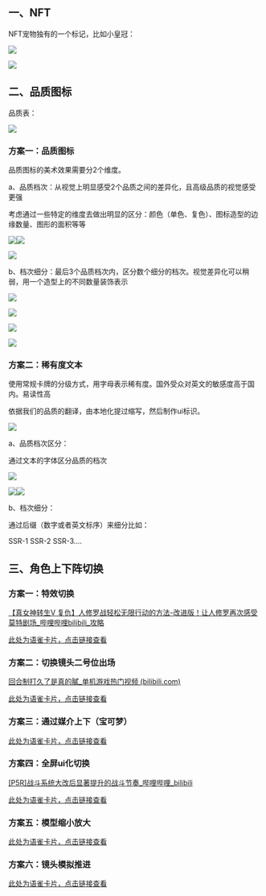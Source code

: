 

## 一、NFT
NFT宠物独有的一个标记，比如小皇冠：

![](https://cdn.nlark.com/yuque/0/2024/jpeg/43733777/1723094569494-755871f5-997c-4f2c-ba20-7b8da7251ee7.jpeg)

![](https://cdn.nlark.com/yuque/0/2024/jpeg/43733777/1723094584325-2416379f-7162-4547-80f3-e463b6ead856.jpeg)





## 二、品质图标
品质表：

![](https://cdn.nlark.com/yuque/0/2024/png/43733777/1723094908175-33340dfa-5824-4f69-86dd-0d0c0808d9fd.png)

### 方案一：品质图标
品质图标的美术效果需要分2个维度。

a、品质档次：从视觉上明显感受2个品质之间的差异化，且高级品质的视觉感受更强

考虑通过一些特定的维度去做出明显的区分：颜色（单色、复色）、图标造型的边缘数量、图形的面积等等

![](https://cdn.nlark.com/yuque/0/2024/png/43733777/1723096895045-2d3d115f-24ce-40dd-83a4-3e0f3832c11b.png)![](https://cdn.nlark.com/yuque/0/2024/png/43733777/1723096893923-f2daf701-9db4-4cdb-862a-00347549505a.png)

![](https://cdn.nlark.com/yuque/0/2024/png/43733777/1723097251560-156666ba-53ba-41d3-9c95-8f2ae510144b.png)



b、档次细分：最后3个品质档次内，区分数个细分的档次。视觉差异化可以稍弱，用一个造型上的不同数量装饰表示

![](https://cdn.nlark.com/yuque/0/2024/png/43733777/1723094805379-bd973b6d-74ec-4516-b684-cef174fb32be.png)

![](https://cdn.nlark.com/yuque/0/2024/png/43733777/1723094805655-8ab302fe-8402-4314-9197-1358aea0f914.png)

![](https://cdn.nlark.com/yuque/0/2024/png/43733777/1723094842482-e32b3d19-ad63-4eb0-9d54-0ba573bfeec8.png)

![](https://cdn.nlark.com/yuque/0/2024/png/43733777/1723094876331-186a20ea-a79b-4034-9119-8893a400f6b8.png)





### 方案二：稀有度文本
使用常规卡牌的分级方式，用字母表示稀有度。国外受众对英文的敏感度高于国内。易读性高

依据我们的品质的翻译，由本地化提过缩写，然后制作ui标识。

![](https://cdn.nlark.com/yuque/0/2024/png/43733777/1723094961463-6b9a236d-54c4-4569-9e50-c66c64f2ce3b.png)

a、品质档次区分：

通过文本的字体区分品质的档次

![](https://cdn.nlark.com/yuque/0/2024/webp/43733777/1723096015644-c45add86-82d7-43e9-a8bf-ccaff3d27957.webp)

![](https://cdn.nlark.com/yuque/0/2024/png/43733777/1723095232899-e418e9f5-fac1-4b43-8e6d-17c18f43b817.png)![](https://cdn.nlark.com/yuque/0/2024/png/43733777/1723095233020-47f6c491-5803-442d-a7e3-8b73cdb6a26d.png)

b、档次细分：

通过后缀（数字或者英文标序）来细分比如：

SSR-1  SSR-2  SSR-3....





## 三、角色上下阵切换
### 方案一：特效切换
[【真女神转生V 复仇】人修罗战轻松无限行动的方法-改进版！让人修罗再次感受莫特剧场_哔哩哔哩bilibili_攻略](https://www.bilibili.com/video/BV1o8aaesEPq/?spm_id_from=333.337.search-card.all.click&vd_source=6cc02d7c788f14c4983406679f231c79)

[此处为语雀卡片，点击链接查看](https://www.yuque.com/cod5mf/iwqppn/bt3dnelh6c2a8tye#vH4YR)

### 方案二：切换镜头二号位出场
[回合制打久了是真的膩_单机游戏热门视频 (bilibili.com)](https://www.bilibili.com/video/BV1GK421C7RW/?spm_id_from=333.337.search-card.all.click&vd_source=6cc02d7c788f14c4983406679f231c79)

[此处为语雀卡片，点击链接查看](https://www.yuque.com/cod5mf/iwqppn/bt3dnelh6c2a8tye#jAYJz)

### 方案三：通过媒介上下（宝可梦）
[此处为语雀卡片，点击链接查看](https://www.yuque.com/cod5mf/iwqppn/bt3dnelh6c2a8tye#WsCDc)







### 方案四：全屏ui化切换
[[P5R]战斗系统大改后显著提升的战斗节奏_哔哩哔哩_bilibili](https://www.bilibili.com/video/BV1V7411T7vg/?spm_id_from=333.337.search-card.all.click&vd_source=6cc02d7c788f14c4983406679f231c79)

[此处为语雀卡片，点击链接查看](https://www.yuque.com/cod5mf/iwqppn/bt3dnelh6c2a8tye#Ybevn)



### 方案五：模型缩小放大
[此处为语雀卡片，点击链接查看](https://www.yuque.com/cod5mf/iwqppn/bt3dnelh6c2a8tye#YzZsM)



### 方案六：镜头模拟推进
[此处为语雀卡片，点击链接查看](https://www.yuque.com/cod5mf/iwqppn/bt3dnelh6c2a8tye#S94ds)











